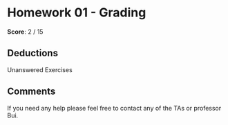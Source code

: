 Homework 01 - Grading
=====================

**Score**: 2 / 15

Deductions
----------
Unanswered Exercises

Comments
--------

If you need any help please feel free to contact any of the TAs or professor Bui.


